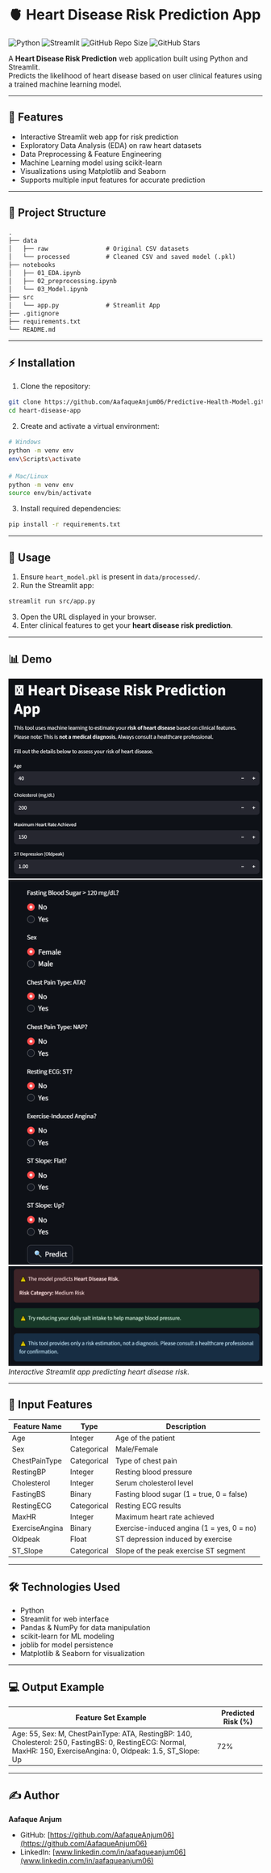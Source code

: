 # 🫀 Heart Disease Risk Prediction App

![Python](https://img.shields.io/badge/Python-3.11-blue)
![Streamlit](https://img.shields.io/badge/Streamlit-1.48.1-orange)
![GitHub Repo Size](https://img.shields.io/github/repo-size/aafaqueanjum/heart-disease-app)
![GitHub Stars](https://img.shields.io/github/stars/aafaqueanjum06/heart-disease-app?style=social)

A **Heart Disease Risk Prediction** web application built using Python and Streamlit.  
Predicts the likelihood of heart disease based on user clinical features using a trained machine learning model.

---

## 🔹 Features

- Interactive Streamlit web app for risk prediction  
- Exploratory Data Analysis (EDA) on raw heart datasets  
- Data Preprocessing & Feature Engineering  
- Machine Learning model using scikit-learn  
- Visualizations using Matplotlib and Seaborn  
- Supports multiple input features for accurate prediction  

---

## 📁 Project Structure

```
.
├── data
│   ├── raw                # Original CSV datasets
│   └── processed          # Cleaned CSV and saved model (.pkl)
├── notebooks
│   ├── 01_EDA.ipynb
│   ├── 02_preprocessing.ipynb
│   └── 03_Model.ipynb
├── src
│   └── app.py             # Streamlit App
├── .gitignore
├── requirements.txt
└── README.md
```

---

## ⚡ Installation

1. Clone the repository:

```bash
git clone https://github.com/AafaqueAnjum06/Predictive-Health-Model.git
cd heart-disease-app
```

2. Create and activate a virtual environment:

```bash
# Windows
python -m venv env
env\Scripts\activate

# Mac/Linux
python -m venv env
source env/bin/activate
```

3. Install required dependencies:

```bash
pip install -r requirements.txt
```

---

## 🚀 Usage

1. Ensure `heart_model.pkl` is present in `data/processed/`.  
2. Run the Streamlit app:

```bash
streamlit run src/app.py
```

3. Open the URL displayed in your browser.  
4. Enter clinical features to get your **heart disease risk prediction**.

---

## 📊 Demo

![Inputs](./assets/Screenshot_01.png)
![Inputs](./assets/Screenshot_02.png)
![Output](./assets/Screenshot_03.png)
*Interactive Streamlit app predicting heart disease risk.*

---

## 📝 Input Features

| Feature Name       | Type        | Description                           |
|-------------------|------------|---------------------------------------|
| Age               | Integer     | Age of the patient                     |
| Sex               | Categorical | Male/Female                            |
| ChestPainType     | Categorical | Type of chest pain                     |
| RestingBP         | Integer     | Resting blood pressure                 |
| Cholesterol       | Integer     | Serum cholesterol level                |
| FastingBS         | Binary      | Fasting blood sugar (1 = true, 0 = false) |
| RestingECG        | Categorical | Resting ECG results                    |
| MaxHR             | Integer     | Maximum heart rate achieved            |
| ExerciseAngina    | Binary      | Exercise-induced angina (1 = yes, 0 = no) |
| Oldpeak           | Float       | ST depression induced by exercise      |
| ST_Slope          | Categorical | Slope of the peak exercise ST segment |

---

## 🛠️ Technologies Used

- Python
- Streamlit for web interface  
- Pandas & NumPy for data manipulation  
- scikit-learn for ML modeling  
- joblib for model persistence  
- Matplotlib & Seaborn for visualization  

---

## 💻 Output Example

| Feature Set Example | Predicted Risk (%) |
|--------------------|-----------------|
| Age: 55, Sex: M, ChestPainType: ATA, RestingBP: 140, Cholesterol: 250, FastingBS: 0, RestingECG: Normal, MaxHR: 150, ExerciseAngina: 0, Oldpeak: 1.5, ST_Slope: Up | 72% |

---

## ✍️ Author

**Aafaque Anjum**  
- GitHub: [https://github.com/AafaqueAnjum06](https://github.com/AafaqueAnjum06)  
- LinkedIn: [www.linkedin.com/in/aafaqueanjum06](www.linkedin.com/in/aafaqueanjum06)  


